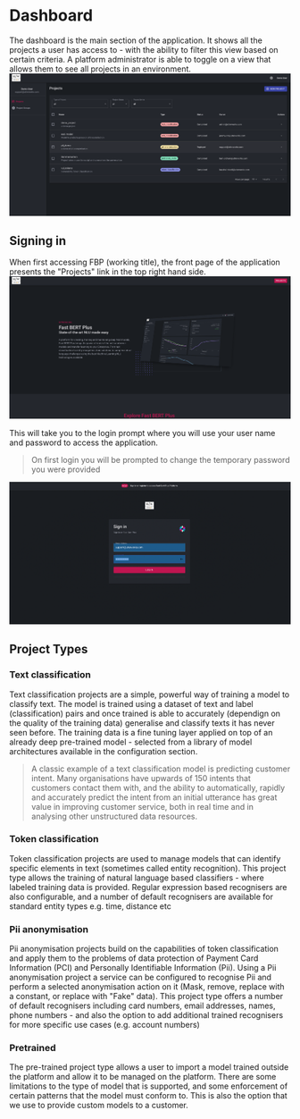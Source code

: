# Dashboard
The dashboard is the main section of the application. It shows all the projects a user has access to - with the ability to filter this view based on certain criteria. A platform administrator is able to toggle on a view that allows them to see all projects in an environment.
![Dashboard](../img/dashboard/dashboard.png)
## Signing in
When first accessing FBP (working title), the front page of the application presents the "Projects" link in the top right hand side. 
![Front Page](../img/dashboard/main_screen.png)

This will take you to the login prompt where you will use your user name and password to access the application. 
> On first login you will be prompted to change the temporary password you were provided

![Login](../img/dashboard/login.png)

## Project Types

### Text classification
Text classification projects are a simple, powerful way of training a model to classify text. The model is trained using a dataset of text and label (classification) pairs and once trained is able to accurately (dependign on the quality of the training data) generalise and classify texts it has never seen before. The training data is a fine tuning layer applied on top of an already deep pre-trained model - selected from a library of model architectures available in the configuration section.
> A classic example of a text classification model is predicting customer intent. Many organisations have upwards of 150 intents that customers contact them with, and the ability to automatically, rapidly and accurately predict the intent from an initial utterance has great value in improving customer service, both in real time and in analysing other unstructured data resources.

### Token classification
Token classification projects are used to manage models that can identify specific elements in text (sometimes called entity recognition). This project type allows the training of natural language based classifiers - where labeled training data is provided. Regular expression based recognisers are also configurable, and a number of default recognisers are available for standard entity types e.g. time, distance etc

### Pii anonymisation
Pii anonymisation projects build on the capabilities of token classification and apply them to the problems of data protection of Payment Card Information (PCI) and Personally Identifiable Information (Pii). Using a Pii anonymisation project a service can be configured to recognise Pii and perform a selected anonymisation action on it (Mask, remove, replace with a constant, or replace with "Fake" data). This project type offers a number of default recognisers including card numbers, email addresses, names, phone numbers - and also the option to add additional trained recognisers for more specific use cases (e.g. account numbers)

### Pretrained
The pre-trained project type allows a user to import a model trained outside the platform and allow it to be managed on the platform. There are some limitations to the type of model that is supported, and some enforcement of certain patterns that the model must conform to. This is also the option that we use to provide custom models to a customer.